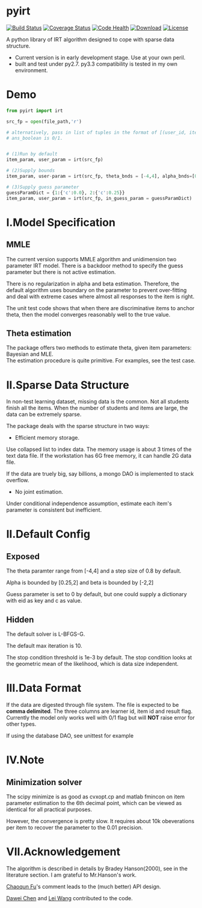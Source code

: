 pyirt
=====
[![Build Status](https://img.shields.io/travis/junchenfeng/pyirt/master.svg?style=flat)](https://travis-ci.org/junchenfeng/pyirt)
[![Coverage Status](https://coveralls.io/repos/github/junchenfeng/pyirt/badge.svg?branch=master)](https://coveralls.io/github/junchenfeng/pyirt?branch=master)
[![Code Health](https://landscape.io/github/junchenfeng/pyirt/master/landscape.svg?style=flat)](https://landscape.io/github/junchenfeng/pyirt/master)
[![Download](https://img.shields.io/pypi/dm/pyirt.svg?style=flat)](https://pypi.python.org/pypi/pyirt)
[![License](https://img.shields.io/pypi/l/pyirt.svg?style=flat)](https://pypi.python.org/pypi/pyirt)


A python library of IRT algorithm designed to cope with sparse data structure.

- Current version is in early development stage. Use at your own peril.
- built and test under py2.7. py3.3 compatibility is tested in my own
  environment. 


# Demo
```python
from pyirt import irt

src_fp = open(file_path,'r')

# alternatively, pass in list of tuples in the format of [(user_id, item_id, ans_boolean)]
# ans_boolean is 0/1.


# (1)Run by default
item_param, user_param = irt(src_fp)

# (2)Supply bounds
item_param, user-param = irt(src_fp, theta_bnds = [-4,4], alpha_bnds=[0.1,3], beta_bnds = [-3,3])

# (3)Supply guess parameter
guessParamDict = {1:{'c':0.0}, 2:{'c':0.25}}
item_param, user_param = irt(src_fp, in_guess_param = guessParamDict)
```


I.Model Specification
===================

## MMLE
The current version supports MMLE algorithm and unidimension two parameter
IRT model. There is a backdoor method to specify the guess parameter but there
is not active estimation.

There is no regularization in alpha and beta estimation. Therefore, the default
algorithm uses boundary on the parameter to prevent over-fitting and deal with
extreme cases where almost all responses to the item is right.

The unit test code shows that when there are discriminative items to anchor theta, then the model converges reasonably well to the true value.

## Theta estimation
The package offers two methods to estimate theta, given item parameters: Bayesian and MLE. <br>
The estimation procedure is quite primitive. For examples, see the test case.  

II.Sparse Data Structure
==========

In non-test learning dataset, missing data is the common. Not all students finish all the items. When the number of students and items are large, the data can be extremely sparse.

The package deals with the sparse structure in two ways:

- Efficient memory storage. 

Use collapsed list to index data. The memory usage is about 3 times of the text data file. If the workstation has 6G free memory, it can handle 2G data file. 

If the data are truely big, say billions, a mongo DAO is implemented to stack overflow. 

- No joint estimation. 

Under conditional independence assumption, estimate each item's parameter is consistent but inefficient.


II.Default Config
===========
## Exposed
The theta paramter range from [-4,4] and a step size of 0.8 by default.

Alpha is bounded by [0.25,2] and beta is bounded by [-2,2]


Guess parameter is set to 0 by default, but one could supply a dictionary with eid as key and c as value.


## Hidden
The default solver is L-BFGS-G. 

The default max iteration is 10.

The stop condition threshold is 1e-3 by default. The stop condition looks at the geometric mean of the likelihood, which is data size independent.


III.Data Format
=========
If the data are digested through file system. The file is expected to be **comma delimited**. The three columns are learner id, item id and result flag. Currently the model only works well with 0/1 flag but will **NOT** raise error for other types.

If using the database DAO, see unittest for example



IV.Note
=======

## Minimization solver
The scipy minimize is as good as cvxopt.cp and matlab fmincon on item parameter estimation to the 6th decimal point, which can be viewed as identical for all practical purposes.

However, the convergence is pretty slow. It requires about 10k obeverations per item to recover the parameter to the 0.01 precision.


VII.Acknowledgement
==============
The algorithm is described in details by Bradey Hanson(2000), see in the literature section. I am grateful to Mr.Hanson's work.

[Chaoqun Fu](https://github.com/fuchaoqun)'s comment leads to the (much better) API design. 

[Dawei Chen](https://github.com/mvj3) and [Lei Wang](https://github.com/wlbksy) contributed to the code.

